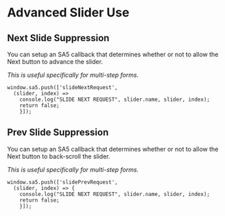 # Advanced Slider Use



## Next Slide Suppression

You can setup an SA5 callback that determines whether or not to allow the Next button to advance the slider.&#x20;

_This is useful specifically for multi-step forms._&#x20;

```
window.sa5.push(['slideNextRequest', 
  (slider, index) => 
    console.log("SLIDE NEXT REQUEST", slider.name, slider, index); 
    return false;
    }]); 
```



## Prev Slide Suppression

You can setup an SA5 callback that determines whether or not to allow the Next button to back-scroll the slider.&#x20;

_This is useful specifically for multi-step forms._&#x20;

```
window.sa5.push(['slidePrevRequest', 
  (slider, index) => {
    console.log("SLIDE NEXT REQUEST", slider.name, slider, index); 
    return false;
    }]); 
```






